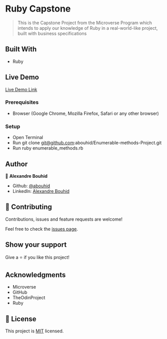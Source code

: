 # Ruby Capstone 

> This is the Capstone Project from the Microverse Program which intends to apply our knowledge of Ruby in a real-world-like project, built with business specifications



## Built With

- Ruby

## Live Demo

[Live Demo Link]()



### Prerequisites

- Browser (Google Chrome, Mozilla Firefox, Safari or any other browser)

### Setup
- Open Terminal
- Run git clone git@github.com:abouhid/Enumerable-methods-Project.git
- Run ruby enumerable_methods.rb

## Author

👤 **Alexandre Bouhid**

- Github: [@abouhid](https://github.com/abouhid)
- LinkedIn: [Alexandre Bouhid](https://www.linkedin.com/in/alexandrebouhid/)

## 🤝 Contributing

Contributions, issues and feature requests are welcome!

Feel free to check the [issues page]().

## Show your support

Give a ⭐️ if you like this project!

## Acknowledgments

- Microverse
- GitHub
- TheOdinProject
- Ruby

## 📝 License

This project is [MIT](lic.url) licensed.
